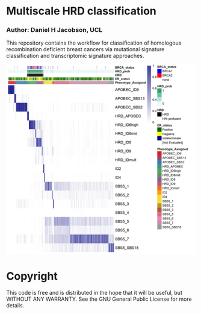 # Multiscale HRD classification

### Author: Daniel H Jacobson, UCL

This repository contains the workflow for classification of homologous recombination deficient breast cancers via mutational signature classification and transcriptomic signature approaches.

![alt text](TCGA_HRDclassification_heatmap.jpg)

# Copyright

This code is free and is distributed in the hope that it will be useful, but WITHOUT ANY WARRANTY. See the GNU General Public License for more details.
